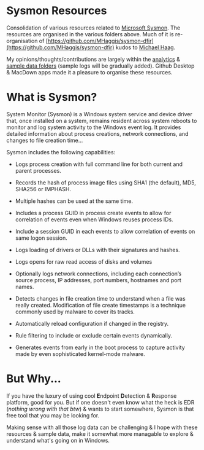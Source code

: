 # Sysmon Resources
Consolidation of various resources related to [Microsoft Sysmon](https://docs.microsoft.com/en-us/sysinternals/downloads/sysmon). The resources are organised in the various folders above. Much of it is re-organisation of [https://github.com/MHaggis/sysmon-dfir](https://github.com/MHaggis/sysmon-dfir) kudos to [Michael Haag](https://github.com/MHaggis). 

My opinions/thoughts/contributions are largely within the [analytics](https://github.com/jymcheong/SysmonResources/tree/master/5.%20Threat%20Analytics) & [sample data folders](https://github.com/jymcheong/SysmonResources/tree/master/6.%20Sample%20Data) (sample logs will be gradually added). Github Desktop & MacDown apps made it a pleasure to organise these resources.

# What is Sysmon?
System Monitor (Sysmon) is a Windows system service and device driver that, once installed on a system, remains resident across system reboots to monitor and log system activity to the Windows event log. It provides detailed information about process creations, network connections, and changes to file creation time...

Sysmon includes the following capabilities:

* Logs process creation with full command line for both current and parent processes.

*  Records the hash of process image files using SHA1 (the default), MD5, SHA256 or IMPHASH.

* Multiple hashes can be used at the same time.
* Includes a process GUID in process create events to allow for correlation of events even when Windows reuses process IDs.
* Include a session GUID in each events to allow correlation of events on same logon session.
* Logs loading of drivers or DLLs with their signatures and hashes.
* Logs opens for raw read access of disks and volumes
* Optionally logs network connections, including each connection’s source process, IP addresses, port numbers, hostnames and port names.
* Detects changes in file creation time to understand when a file was really created. Modification of file create timestamps is a technique commonly used by malware to cover its tracks.
* Automatically reload configuration if changed in the registry.
* Rule filtering to include or exclude certain events dynamically.
* Generates events from early in the boot process to capture activity made by even sophisticated kernel-mode malware.

# But Why...

If you have the luxury of using cool **E**ndpoint **D**etection & **R**esponse platform, good for you. But if one doesn't even know what the heck is EDR (*nothing wrong with that btw*) & wants to start somewhere, Sysmon is that free tool that you may be looking for. 

Making sense with all those log data can be challenging & I hope with these resources & sample data, make it somewhat more managable to explore & understand what's going on in Windows.